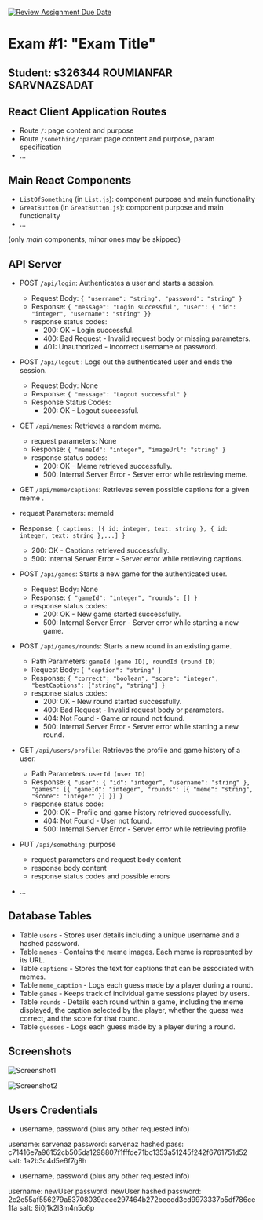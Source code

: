 [![Review Assignment Due Date](https://classroom.github.com/assets/deadline-readme-button-24ddc0f5d75046c5622901739e7c5dd533143b0c8e959d652212380cedb1ea36.svg)](https://classroom.github.com/a/AVMm0VzU)
# Exam #1: "Exam Title"
## Student: s326344 ROUMIANFAR SARVNAZSADAT 

## React Client Application Routes

- Route `/`: page content and purpose
- Route `/something/:param`: page content and purpose, param specification
- ...


## Main React Components

- `ListOfSomething` (in `List.js`): component purpose and main functionality
- `GreatButton` (in `GreatButton.js`): component purpose and main functionality
- ...

(only _main_ components, minor ones may be skipped)


## API Server

- POST `/api/login`: Authenticates a user and starts a session.
  - Request Body: `{ "username": "string", "password": "string" }`
  - Response: `{ "message": "Login successful", "user": { "id": "integer", "username": "string" }}`
  - response status codes:
      - 200: OK - Login successful.
      - 400: Bad Request - Invalid request body or missing parameters.
      - 401: Unauthorized - Incorrect username or password.
- POST `/api/logout` : Logs out the authenticated user and ends the session.
  - Request Body: None
  - Response: `{ "message": "Logout successful" }`
  - Response Status Codes:
      - 200: OK - Logout successful.
- GET `/api/memes`: Retrieves a random meme.
  - request parameters: None
  - Response: `{ "memeId": "integer", "imageUrl": "string" }`
  - response status codes:
      - 200: OK - Meme retrieved successfully.
      - 500: Internal Server Error - Server error while retrieving meme.
-  GET `/api/meme/captions`: Retrieves seven possible captions for a given meme .
  - request Parameters: memeId
  - Response: `{ captions: [{ id: integer, text: string }, { id: integer, text: string },...] }`
      - 200: OK - Captions retrieved successfully.
      - 500: Internal Server Error - Server error while retrieving captions.

- POST `/api/games`:  Starts a new game for the authenticated user.
  - Request Body: None
  - Response: `{ "gameId": "integer", "rounds": [] }`
  - response status codes:
      - 200: OK - New game started successfully.
      - 500: Internal Server Error - Server error while starting a new game.
- POST `/api/games/rounds`:  Starts a new round in an existing game.
  - Path Parameters: `gameId (game ID), roundId (round ID)`
  - Request Body: `{ "caption": "string" }`
  - Response: `{ "correct": "boolean", "score": "integer", "bestCaptions": ["string", "string"] }`
  - response status codes:
      - 200: OK - New round started successfully.
      - 400: Bad Request - Invalid request body or parameters.
      - 404: Not Found - Game or round not found.
      - 500: Internal Server Error - Server error while starting a new round.
- GET `/api/users/profile`: Retrieves the profile and game history of a user.
  - Path Parameters: `userId (user ID)`
  - Response: `{ "user": { "id": "integer", "username": "string" }, "games": [{ "gameId": "integer", "rounds": [{ "meme": "string", "score": "integer" }] }] }`
  - response status code:
      - 200: OK - Profile and game history retrieved successfully.
      - 404: Not Found - User not found.
      - 500: Internal Server Error - Server error while retrieving profile.


- PUT `/api/something`: purpose
  - request parameters and request body content
  - response body content
  - response status codes and possible errors
- ...

## Database Tables

- Table `users` - Stores user details including a unique username and a hashed password.
- Table `memes` - Contains the meme images. Each meme is represented by its URL.
- Table `captions` - Stores the text for captions that can be associated with memes.
- Table `meme_caption` - Logs each guess made by a player during a round.
- Table `games` - Keeps track of individual game sessions played by users.
- Table `rounds` - Details each round within a game, including the meme displayed, the caption selected by the player, whether the guess was correct, and the score for that round.
- Table `guesses` - Logs each guess made by a player during a round.
## Screenshots

![Screenshot1](./img/screenshot.jpg)

![Screenshot2](./img/screenshot.jpg)


## Users Credentials

- username, password (plus any other requested info)

usename: sarvenaz
password: sarvenaz
hashed pass: c71416e7a96152cb505da1298807f1fffde71bc1353a51245f242f6761751d52
salt: 1a2b3c4d5e6f7g8h

- username, password (plus any other requested info)

username: newUser
password: newUser
hashed password: 2c2e55af556279a53708039aecc297464b272beedd3cd9973337b5df786ce1fa
salt: 9i0j1k2l3m4n5o6p